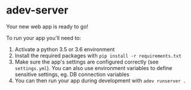 adev-server
===========

Your new web app is ready to go!

To run your app you'll need to:

1. Activate a python 3.5 or 3.6 environment
2. Install the required packages with `pip install -r requirements.txt`
3. Make sure the app's settings are configured correctly (see `settings.yml`). You can also
 use environment variables to define sensitive settings, eg. DB connection variables
4. You can then run your app during development with `adev runserver .`
